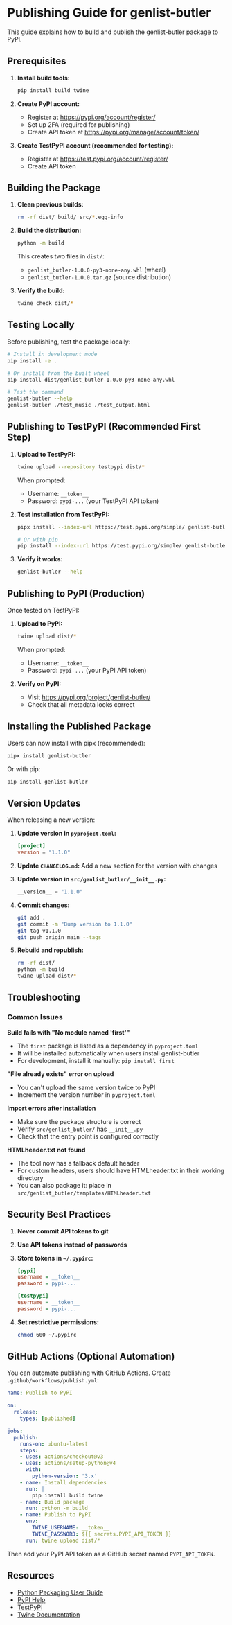 # Publishing Guide for genlist-butler

This guide explains how to build and publish the genlist-butler package to PyPI.

## Prerequisites

1. **Install build tools:**
   ```bash
   pip install build twine
   ```

2. **Create PyPI account:**
   - Register at https://pypi.org/account/register/
   - Set up 2FA (required for publishing)
   - Create API token at https://pypi.org/manage/account/token/

3. **Create TestPyPI account (recommended for testing):**
   - Register at https://test.pypi.org/account/register/
   - Create API token

## Building the Package

1. **Clean previous builds:**
   ```bash
   rm -rf dist/ build/ src/*.egg-info
   ```

2. **Build the distribution:**
   ```bash
   python -m build
   ```

   This creates two files in `dist/`:
   - `genlist_butler-1.0.0-py3-none-any.whl` (wheel)
   - `genlist_butler-1.0.0.tar.gz` (source distribution)

3. **Verify the build:**
   ```bash
   twine check dist/*
   ```

## Testing Locally

Before publishing, test the package locally:

```bash
# Install in development mode
pip install -e .

# Or install from the built wheel
pip install dist/genlist_butler-1.0.0-py3-none-any.whl

# Test the command
genlist-butler --help
genlist-butler ./test_music ./test_output.html
```

## Publishing to TestPyPI (Recommended First Step)

1. **Upload to TestPyPI:**
   ```bash
   twine upload --repository testpypi dist/*
   ```

   When prompted:
   - Username: `__token__`
   - Password: `pypi-...` (your TestPyPI API token)

2. **Test installation from TestPyPI:**
   ```bash
   pipx install --index-url https://test.pypi.org/simple/ genlist-butler
   
   # Or with pip
   pip install --index-url https://test.pypi.org/simple/ genlist-butler
   ```

3. **Verify it works:**
   ```bash
   genlist-butler --help
   ```

## Publishing to PyPI (Production)

Once tested on TestPyPI:

1. **Upload to PyPI:**
   ```bash
   twine upload dist/*
   ```

   When prompted:
   - Username: `__token__`
   - Password: `pypi-...` (your PyPI API token)

2. **Verify on PyPI:**
   - Visit https://pypi.org/project/genlist-butler/
   - Check that all metadata looks correct

## Installing the Published Package

Users can now install with pipx (recommended):

```bash
pipx install genlist-butler
```

Or with pip:

```bash
pip install genlist-butler
```

## Version Updates

When releasing a new version:

1. **Update version in `pyproject.toml`:**
   ```toml
   [project]
   version = "1.1.0"
   ```

2. **Update `CHANGELOG.md`:**
   Add a new section for the version with changes

3. **Update version in `src/genlist_butler/__init__.py`:**
   ```python
   __version__ = "1.1.0"
   ```

4. **Commit changes:**
   ```bash
   git add .
   git commit -m "Bump version to 1.1.0"
   git tag v1.1.0
   git push origin main --tags
   ```

5. **Rebuild and republish:**
   ```bash
   rm -rf dist/
   python -m build
   twine upload dist/*
   ```

## Troubleshooting

### Common Issues

**Build fails with "No module named 'first'"**
- The `first` package is listed as a dependency in `pyproject.toml`
- It will be installed automatically when users install genlist-butler
- For development, install it manually: `pip install first`

**"File already exists" error on upload**
- You can't upload the same version twice to PyPI
- Increment the version number in `pyproject.toml`

**Import errors after installation**
- Make sure the package structure is correct
- Verify `src/genlist_butler/` has `__init__.py`
- Check that the entry point is configured correctly

**HTMLheader.txt not found**
- The tool now has a fallback default header
- For custom headers, users should have HTMLheader.txt in their working directory
- You can also package it: place in `src/genlist_butler/templates/HTMLheader.txt`

## Security Best Practices

1. **Never commit API tokens to git**
2. **Use API tokens instead of passwords**
3. **Store tokens in `~/.pypirc`:**
   ```ini
   [pypi]
   username = __token__
   password = pypi-...

   [testpypi]
   username = __token__
   password = pypi-...
   ```

4. **Set restrictive permissions:**
   ```bash
   chmod 600 ~/.pypirc
   ```

## GitHub Actions (Optional Automation)

You can automate publishing with GitHub Actions. Create `.github/workflows/publish.yml`:

```yaml
name: Publish to PyPI

on:
  release:
    types: [published]

jobs:
  publish:
    runs-on: ubuntu-latest
    steps:
    - uses: actions/checkout@v3
    - uses: actions/setup-python@v4
      with:
        python-version: '3.x'
    - name: Install dependencies
      run: |
        pip install build twine
    - name: Build package
      run: python -m build
    - name: Publish to PyPI
      env:
        TWINE_USERNAME: __token__
        TWINE_PASSWORD: ${{ secrets.PYPI_API_TOKEN }}
      run: twine upload dist/*
```

Then add your PyPI API token as a GitHub secret named `PYPI_API_TOKEN`.

## Resources

- [Python Packaging User Guide](https://packaging.python.org/)
- [PyPI Help](https://pypi.org/help/)
- [TestPyPI](https://test.pypi.org/)
- [Twine Documentation](https://twine.readthedocs.io/)
